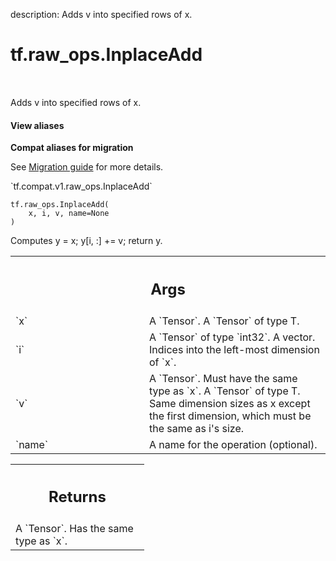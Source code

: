 description: Adds v into specified rows of x.

<div itemscope itemtype="http://developers.google.com/ReferenceObject">
<meta itemprop="name" content="tf.raw_ops.InplaceAdd" />
<meta itemprop="path" content="Stable" />
</div>

# tf.raw_ops.InplaceAdd

<!-- Insert buttons and diff -->

<table class="tfo-notebook-buttons tfo-api nocontent" align="left">

</table>



Adds v into specified rows of x.

<section class="expandable">
  <h4 class="showalways">View aliases</h4>
  <p>
<b>Compat aliases for migration</b>
<p>See
<a href="https://www.tensorflow.org/guide/migrate">Migration guide</a> for
more details.</p>
<p>`tf.compat.v1.raw_ops.InplaceAdd`</p>
</p>
</section>

<pre class="devsite-click-to-copy prettyprint lang-py tfo-signature-link">
<code>tf.raw_ops.InplaceAdd(
    x, i, v, name=None
)
</code></pre>



<!-- Placeholder for "Used in" -->

  Computes y = x; y[i, :] += v; return y.

<!-- Tabular view -->
 <table class="responsive fixed orange">
<colgroup><col width="214px"><col></colgroup>
<tr><th colspan="2"><h2 class="add-link">Args</h2></th></tr>

<tr>
<td>
`x`
</td>
<td>
A `Tensor`. A `Tensor` of type T.
</td>
</tr><tr>
<td>
`i`
</td>
<td>
A `Tensor` of type `int32`.
A vector. Indices into the left-most dimension of `x`.
</td>
</tr><tr>
<td>
`v`
</td>
<td>
A `Tensor`. Must have the same type as `x`.
A `Tensor` of type T. Same dimension sizes as x except the first dimension, which must be the same as i's size.
</td>
</tr><tr>
<td>
`name`
</td>
<td>
A name for the operation (optional).
</td>
</tr>
</table>



<!-- Tabular view -->
 <table class="responsive fixed orange">
<colgroup><col width="214px"><col></colgroup>
<tr><th colspan="2"><h2 class="add-link">Returns</h2></th></tr>
<tr class="alt">
<td colspan="2">
A `Tensor`. Has the same type as `x`.
</td>
</tr>

</table>

